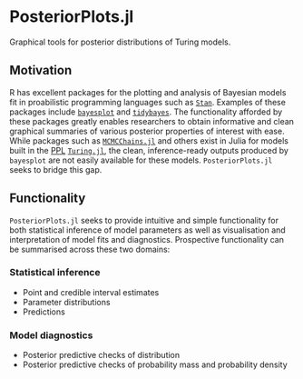 # PosteriorPlots.jl
Graphical tools for posterior distributions of Turing models.

## Motivation

R has excellent packages for the plotting and analysis of Bayesian models fit in proabilistic programming languages such as [`Stan`](https://mc-stan.org). Examples of these packages include [`bayesplot`](http://mc-stan.org/bayesplot/) and [`tidybayes`](http://mjskay.github.io/tidybayes/). The functionality afforded by these packages greatly enables researchers to obtain informative and clean graphical summaries of various posterior properties of interest with ease. While packages such as [`MCMCChains.jl`](https://turinglang.github.io/MCMCChains.jl/dev/) and others exist in Julia for models built in the [PPL](https://en.wikipedia.org/wiki/Probabilistic_programming) [`Turing.jl`](https://turing.ml/stable/), the clean, inference-ready outputs produced by `bayesplot` are not easily available for these models. `PosteriorPlots.jl` seeks to bridge this gap.

## Functionality

`PosteriorPlots.jl` seeks to provide intuitive and simple functionality for both statistical inference of model parameters as well as visualisation and interpretation of model fits and diagnostics. Prospective functionality can be summarised across these two domains:

### Statistical inference

* Point and credible interval estimates
* Parameter distributions
* Predictions

### Model diagnostics

* Posterior predictive checks of distribution
* Posterior predictive checks of probability mass and probability density
